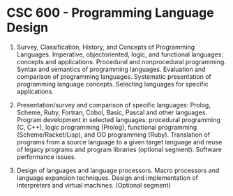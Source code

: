 # CSC 600 - Programming Language Design

1. Survey, Classification, History, and Concepts of Programming Languages. Imperative, objectoriented,
logic, and functional languages: concepts and applications. Procedural and nonprocedural programming. Syntax and semantics of programming languages. Evaluation and comparison of programming languages. Systematic presentation of programming language concepts. Selecting languages for specific applications.

2. Presentation/survey and comparison of specific languages: Prolog, Scheme, Ruby, Fortran, Cobol, Basic, Pascal and other languages. Program development in selected languages: procedural programming (C, C++), logic programming (Prolog), functional programming (Scheme/Racket/Lisp), and OO programming (Ruby). Translation of programs from a source language to a given target language and reuse of legacy programs and program libraries (optional segment). Software performance issues.

3. Design of languages and language processors. Macro processors and language expansion techniques. Design and implementation of interpreters and virtual machines. (Optional segment) 
